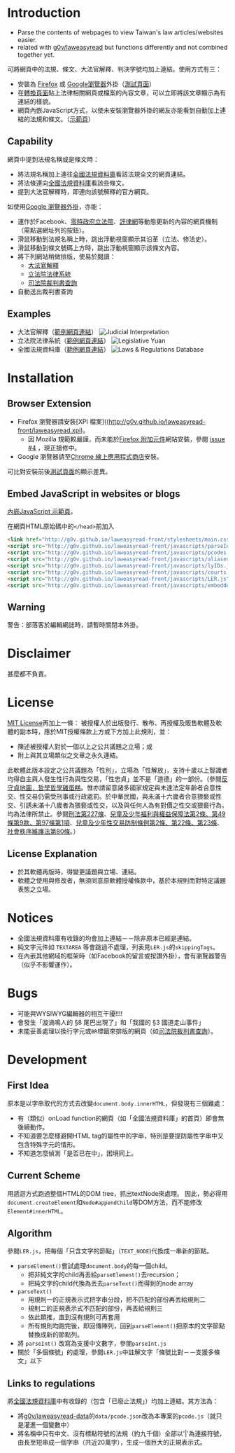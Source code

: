 # Introduction
* Parse the contents of webpages to view Taiwan's law articles/websites easier.
* related with [g0v/laweasyread](https://github.com/g0v/laweasyread) but functions differently and not combined together yet.

可將網頁中的法規、條文、大法官解釋、判決字號均加上連結。使用方式有三：
* 安裝為 [Firefox](http://g0v.github.io/laweasyread-front/laweasyread.xpi) 或 [Google瀏覽器](https://chrome.google.com/webstore/detail/iedodmlnmhobigohbkalkkjlbmdkjalj)外掛（[測試頁面](http://g0v.github.io/laweasyread-front/browser.html)）
* 在[轉換頁面](http://g0v.github.io/laweasyread-front/userInput.html)貼上法律相關網頁或檔案的內容文章，可以立即將該文章顯示為有連結的樣貌。
* 網頁內嵌JavaScript方式，以使未安裝瀏覽器外掛的網友亦能看到自動加上連結的法規和條文。（[示範頁](http://g0v.github.io/laweasyread-front/embed.html)）

## Capability
網頁中提到法規名稱或是條文時：
* 將法規名稱加上連往[全國法規資料庫](http://law.moj.gov.tw/)看該法規全文的網頁連結。
* 將法條連向[全國法規資料庫](http://law.moj.gov.tw/)看該些條文。
* 提到大法官解釋時，即連向該號解釋的官方網頁。

如使用[Google 瀏覽器外掛](https://chrome.google.com/webstore/detail/iedodmlnmhobigohbkalkkjlbmdkjalj)，亦能：
* 運作於Facebook、[零時政府立法院](http://ly.g0v.tw.jit.su/)、[評律網](http://www.pingluweb.com/)等動態更新的內容的網頁機制（需點選網址列的按鈕）。
* 滑鼠移動到法規名稱上時，跳出浮動視窗顯示其沿革（立法、修法史）。
* 滑鼠移動到條文號碼上方時，跳出浮動視窗顯示該條文內容。
* 將下列網站稍做排版，使易於閱讀：
    * [大法官解釋](http://www.judicial.gov.tw/constitutionalcourt/p03.asp)
    * [立法院法律系統](http://lis.ly.gov.tw/lgcgi/lglaw)
    * [司法院裁判書查詢](http://jirs.judicial.gov.tw/FJUD/)
* 自動送出裁判書查詢

## Examples
* 大法官解釋（[範例網頁連結](http://www.judicial.gov.tw/constitutionalcourt/p03_01.asp?expno=617)）
![Judicial Interpretation](http://images.plurk.com/kAGZ-22KieXBnFHCtsKe8DBiD8u.jpg)
* 立法院法律系統（[範例網頁連結](http://lis.ly.gov.tw/lghtml/lawstat/reason2/01183100110400.htm)）
![Legislative Yuan](http://images.plurk.com/kAGZ-5bvO4HGPifAXwkDU9CAs3y.jpg)
* 全國法規資料庫（[範例網頁連結](http://law.moj.gov.tw/LawClass/LawSearchNo.aspx?PC=B0000001&SNo=1079.4,1079.5)）
![Laws & Regulations Database](https://fbcdn-sphotos-h-a.akamaihd.net/hphotos-ak-ash4/1014200_10152542008401393_14309567_n.jpg)

# Installation

## Browser Extension
* Firefox 瀏覽器請安裝[XPI 檔案]((http://g0v.github.io/laweasyread-front/laweasyread.xpi)。
    * 因 Mozilla 規範較嚴謹，而未能於[Firefox 附加元件](https://addons.mozilla.org/zh-TW/firefox/addon/laweasyread/)網站安裝，參閱 [issue #4](https://github.com/g0v/laweasyread-front/issues/4) ，現正搶修中。
* Google 瀏覽器請至[Chrome 線上應用程式商店](https://chrome.google.com/webstore/detail/iedodmlnmhobigohbkalkkjlbmdkjalj)安裝。

可比對安裝前後[測試頁面](http://g0v.github.io/laweasyread-front/browser.html)的顯示差異。

## Embed JavaScript in websites or blogs
[內嵌JavaScript 示範頁](http://g0v.github.io/laweasyread-front/embed.html)。

在網頁HTML原始碼中的`</head>`前加入
```html
<link href="http://g0v.github.io/laweasyread-front/stylesheets/main.css" rel="stylesheet" type="text/css" />
<script src="http://g0v.github.io/laweasyread-front/javascripts/parseInt.js" type="text/javascript"></script>
<script src="http://g0v.github.io/laweasyread-front/javascripts/pcodes.js" type="text/javascript"></script>
<script src="http://g0v.github.io/laweasyread-front/javascripts/aliases.js" type="text/javascript"></script>
<script src="http://g0v.github.io/laweasyread-front/javascripts/lyIDs.js" type="text/javascript"></script>
<script src="http://g0v.github.io/laweasyread-front/javascripts/courts.js" type="text/javascript"></script>
<script src="http://g0v.github.io/laweasyread-front/javascripts/LER.js" type="text/javascript"></script>
<script src="http://g0v.github.io/laweasyread-front/javascripts/embedded2.js" type="text/javascript"></script>
```

## Warning
警告：部落客於編輯網誌時，請暫時關閉本外掛。

# Disclaimer
甚麼都不負責。

# License
[MIT License](http://en.wikipedia.org/wiki/MIT_License)再加上一條：
被授權人於出版發行、散布、再授權及販售軟體及軟體的副本時，應於MIT授權條款上方或下方加上此規則，並：
* 陳述被授權人對於一個以上之公共議題之立場；或
* 附上與其立場類似之文章之永久連結。

此軟體此版本設定之公共議題為「性別」，立場為「性解放」，支持十歲以上智識者均得自主與人發生性行為與性交易，「性忠貞」並不是「道德」的一部份。（參閱[反守貞地圖．哲學哲學雞蛋糕](http://phiphicake.blogspot.tw/2013/06/blog-post_4.html)。惟亦請留意諸多國家規定與未達法定年齡者合意性交、性交易仍需受刑事或行政處罰。於中華民國，與未滿十六歲者合意猥褻或性交、引誘未滿十八歲者為猥褻或性交，以及與任何人為有對價之性交或猥褻行為，均為法律所禁止。參閱[刑法第227條](http://law.moj.gov.tw/LawClass/LawSingle.aspx?Pcode=C0000001&FLNO=227)、[兒童及少年福利與權益保障法第2條、第49條第9款、第97條第1項](http://law.moj.gov.tw/LawClass/LawSearchNo.aspx?PC=D0050001&SNo=2,49,97)、[兒童及少年性交易防制條例第2條、第22條、第23條](http://law.moj.gov.tw/LawClass/LawSearchNo.aspx?PC=D0050023&SNo=2,22,23)、[社會秩序維護法第80條](http://law.moj.gov.tw/LawClass/LawSingle.aspx?Pcode=D0080067&FLNO=80)。）

## License Explanation
* 於其軟體再版時，得變更議題與立場、連結。
* 軟體之使用與修改者，無須同意原軟體授權條款中，基於本規則而對特定議題表態之立場。

# Notices
* 全國法規資料庫有收錄的均會加上連結－－除非原本已經是連結。
* 純文字元件如 `TEXTAREA` 等會跳過不處理，列表見`LER.js`的`skippingTags`。
* 在內嵌其他網域的框架時（如Facebook的留言或按讚外掛），會有瀏覽器警告（似乎不影響運作）。

# Bugs
* 可能與WYSIWYG編輯器的相互干擾!!!!
* 會發生「漩渦鳴人的 §8 尾巴出現了」和「我國的 §3 國道走山事件」
* 未能妥善處理以換行字元或`BR`標籤來排版的網頁（如[司法院裁判書查詢](http://jirs.judicial.gov.tw/FJUD/)）。

# Development

## First Idea
原本是以字串取代的方式去改變`document.body.innerHTML`，但發現有三個難處：
* 有（類似）onLoad function的網頁（如「全國法規資料庫」的首頁）即會無後續動作。
* 不知道要怎麼樣避開HTML tag的屬性中的字串，特別是要提防屬性字串中又包含特殊字元的情形。
* 不知道怎麼偵測「是否已在<a />中」，困境同上。

## Current Scheme
用遞迴方式跑過整個HTML的DOM tree，抓出textNode來處理。
因此，勢必得用`document.createElement`和`Node#appendChild`等DOM方法，而不能修改`Element#innerHTML`。

## Algorithm
參閱`LER.js`，把每個「只含文字的節點」（`TEXT_NODE`)代換成一串新的節點。

* `parseElement()`嘗試處理`document.body`的每一個child。
    * 把非純文字的child再丟給`parseElement()`去recursion；
    * 把純文字的child代換為丟去`parseText()`而得到的node array
* `parseText()`
    * 用規則一的正規表示式把字串分段，把不匹配的部份再丟給規則二
    * 規則二的正規表示式不匹配的部份，再丟給規則三
    * 依此類推，直到沒有規則可再套用
    * 所有規則均跑完後，即回傳陣列，回到`parseElement()`把原本的文字節點替換成新的節點列。
* 將 `parseInt()` 改寫為支援中文數字，參閱`parseInt.js`
* 關於「多個條號」的處理，參閱`LER.js`中註解文字「條號比對－－支援多條文」以下

## Links to regulations
將[全國法規資料庫](http://law.moj.gov.tw/)中有收錄的（包含「已廢止法規」）均加上連結。其方法為：
* 將[g0v/laweasyread-data](https://github.com/g0v/laweasyread-data)的`data/pcode.json`改為本專案的`pcode.js`（就只是灌進一個變數中）
* 將名稱中只有中文、沒有標點符號的法規（約九千個）全部以'|'為連接符號，由長至短串成一個字串（共近20萬字），生成一個巨大的正規表示式。
